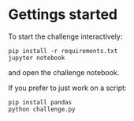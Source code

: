 # Gettings started
To start the challenge interactively:
```
pip install -r requirements.txt
jupyter notebook
```
and open the challenge notebook.

If you prefer to just work on a script:
```
pip install pandas
python challenge.py
```

